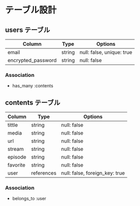 # テーブル設計

## users テーブル

| Column                | Type    | Options                   |
| --------------------- | ------- | ------------------------- |
| email                 | string  | null: false, unique: true |
| encrypted_password    | string  | null: false               |


### Association

- has_many :contents


## contents テーブル

| Column             | Type       | Options                        |
| ------------------ | ---------- | ------------------------------ |
| tittle             | string     | null: false                    |
| media              | string     | null: false                    |
| url                | string     | null: false                    |
| stream             | string     | null: false                    |
| episode            | string     | null: false                    |
| favorite           | string     | null: false                    |
| user               | references | null: false, foreign_key: true |

### Association

- belongs_to :user